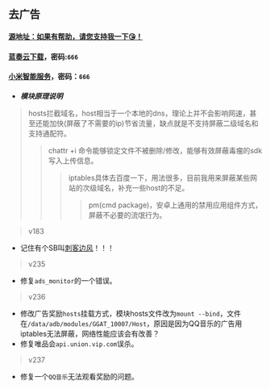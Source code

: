 ## 去广告
#### [源地址：如果有帮助，请您支持我一下😘！](https://lingeringsound.github.io/10007)
#### [蓝奏云下载](https://keytoolazy.lanzn.com/b03j67j0f)，密码:`666`
#### [小米智能服务](https://keytoolazy.lanzn.com/b007t52m1i)，密码：`666`

- ***模块原理说明***
 > hosts拦截域名，host相当于一个本地的dns，理论上并不会影响网速，甚至还能加快(屏蔽了不需要的ip)节省流量，缺点就是不支持屏蔽二级域名和支持通配符。
 >> chattr +i 命令能够锁定文件不被删除/修改，能够有效屏蔽毒瘤的sdk写入上传信息。
 >>> iptables具体去百度一下，用法很多，目前我用来屏蔽某些网站的次级域名，补充一些host的不足。
 >>>> pm(cmd package)，安卓上通用的禁用应用组件方式，屏蔽不必要的流氓行为。

>v183
 - 记住有个SB叫[刺客边风](https://m.bilibili.com/space/21131684)！！！
>v235
 - 修复`ads_monitor`的一个错误。
>v236
 - 修改广告奖励`hosts`挂载方式，模块hosts文件改为`mount --bind`，文件在`/data/adb/modules/GGAT_10007/Host`，原因是因为QQ音乐的广告用iptables无法屏蔽，网络性能应该会有改善？
 - 修复唯品会`api.union.vip.com`误杀。
>v237
 - 修复一个`QQ音乐`无法观看奖励的问题。

